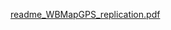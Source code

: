 [readme_WBMapGPS_replication.pdf](https://github.com/user-attachments/files/16923353/readme_WBMapGPS_replication.pdf)
